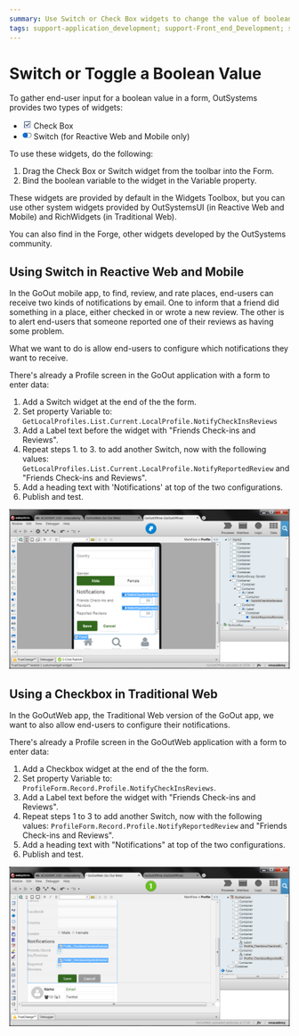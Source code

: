 ```yaml
---
summary: Use Switch or Check Box widgets to change the value of boolean variables.
tags: support-application_development; support-Front_end_Development; support-Mobile_Apps; support-webapps
---
```


# Switch or Toggle a Boolean Value

To gather end-user input for a boolean value in a form, OutSystems provides two types of widgets:

* ![](../../../shared/icons-tools/checkbox-widget.png) Check Box
* ![](../../../shared/icons-tools/switch-widget.png) Switch (for Reactive Web and Mobile only)

To use these widgets, do the following:

1. Drag the Check Box or Switch widget from the toolbar into the Form.
1. Bind the boolean variable to the widget in the Variable property. 

These widgets are provided by default in the Widgets Toolbox, but you can use other system widgets provided by OutSystemsUI (in Reactive Web and Mobile) and RichWidgets (in Traditional Web).

You can also find in the Forge, other widgets developed by the OutSystems community.

## Using Switch in Reactive Web and Mobile

In the GoOut mobile app, to find, review, and rate places, end-users can receive two kinds of notifications by email. One to inform that a friend did something in a place, either checked in or wrote a new review. The other is to alert end-users that someone reported one of their reviews as having some problem.

What we want to do is allow end-users to configure which notifications they want to receive.

There's already a Profile screen in the GoOut application with a form to enter data:

1. Add a Switch widget at the end of the the form. 
1. Set property Variable to: `GetLocalProfiles.List.Current.LocalProfile.NotifyCheckInsReviews`
1. Add a Label text before the widget with "Friends Check-ins and Reviews".
1. Repeat steps 1. to 3. to add another Switch, now with the following values: `GetLocalProfiles.List.Current.LocalProfile.NotifyReportedReview` and "Friends Check-ins and Reviews".
1. Add a heading text with 'Notifications' at top of the two configurations. 
1. Publish and test. 

![](images/switch-checkbox-3.png)

## Using a Checkbox in Traditional Web

In the GoOutWeb app, the Traditional Web version of the GoOut app, we want to also allow end-users to configure their notifications. 

There's already a Profile screen in the GoOutWeb application with a form to enter data:

1. Add a Checkbox widget at the end of the the form. 
1. Set property Variable to: `ProfileForm.Record.Profile.NotifyCheckInsReviews`.
1. Add a Label text before the widget with "Friends Check-ins and Reviews".
1. Repeat steps 1 to 3 to add another Switch, now with the following values: `ProfileForm.Record.Profile.NotifyReportedReview` and "Friends Check-ins and Reviews".
1. Add a heading text with "Notifications" at top of the two configurations.
1. Publish and test. 

![](images/switch-checkbox-4.png)
